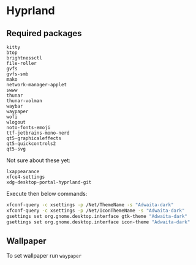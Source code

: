 # Hyprland

## Required packages

```
kitty
btop
brightnessctl
file-roller
gvfs
gvfs-smb
mako
network-manager-applet
swww
thunar
thunar-volman
waybar
waypaper
wofi
wlogout
noto-fonts-emoji
ttf-jetbrains-mono-nerd
qt5‑graphicaleffects
qt5‑quickcontrols2
qt5‑svg
```

Not sure about these yet:

```
lxappearance
xfce4-settings
xdg-desktop-portal-hyprland-git
```

Execute then below commands:

``` bash
xfconf-query -c xsettings -p /Net/ThemeName -s "Adwaita-dark"
xfconf-query -c xsettings -p /Net/IconThemeName -s "Adwaita-dark"
gsettings set org.gnome.desktop.interface gtk-theme "Adwaita-dark"
gsettings set org.gnome.desktop.interface icon-theme "Adwaita-dark"
```

## Wallpaper

To set wallpaper run `waypaper`
